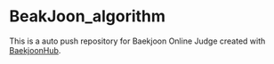 # BeakJoon_algorithm
This is a auto push repository for Baekjoon Online Judge created with [BaekjoonHub](https://github.com/BaekjoonHub/BaekjoonHub).


